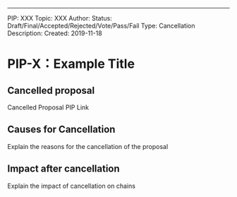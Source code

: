 ---
PIP:  XXX
Topic: XXX
Author: 
Status: Draft/Final/Accepted/Rejected/Vote/Pass/Fail
Type: Cancellation
Description: 
Created: 2019-11-18


# PIP-X：Example Title

## Cancelled proposal

Cancelled Proposal PIP Link

## Causes for Cancellation

Explain the reasons for the cancellation of the proposal

## Impact after cancellation

Explain the impact of cancellation on chains

